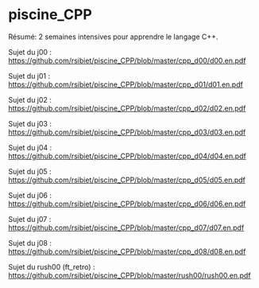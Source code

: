 # piscine_CPP

Résumé: 2 semaines intensives pour apprendre le langage C++.

Sujet du j00 : https://github.com/rsibiet/piscine_CPP/blob/master/cpp_d00/d00.en.pdf

Sujet du j01 : https://github.com/rsibiet/piscine_CPP/blob/master/cpp_d01/d01.en.pdf

Sujet du j02 : https://github.com/rsibiet/piscine_CPP/blob/master/cpp_d02/d02.en.pdf

Sujet du j03 : https://github.com/rsibiet/piscine_CPP/blob/master/cpp_d03/d03.en.pdf

Sujet du j04 : https://github.com/rsibiet/piscine_CPP/blob/master/cpp_d04/d04.en.pdf

Sujet du j05 : https://github.com/rsibiet/piscine_CPP/blob/master/cpp_d05/d05.en.pdf

Sujet du j06 : https://github.com/rsibiet/piscine_CPP/blob/master/cpp_d06/d06.en.pdf

Sujet du j07 : https://github.com/rsibiet/piscine_CPP/blob/master/cpp_d07/d07.en.pdf

Sujet du j08 : https://github.com/rsibiet/piscine_CPP/blob/master/cpp_d08/d08.en.pdf

Sujet du rush00 (ft_retro) : https://github.com/rsibiet/piscine_CPP/blob/master/rush00/rush00.en.pdf

